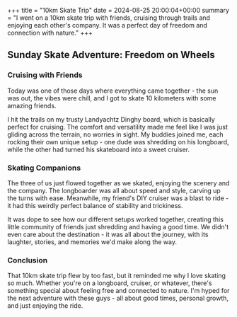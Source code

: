 +++
title = "10km Skate Trip"
date = 2024-08-25 20:00:04+00:00
summary = "I went on a 10km skate trip with friends, cruising through trails and enjoying each other's company. It was a perfect day of freedom and connection with nature."
+++
## Sunday Skate Adventure: Freedom on Wheels
### Cruising with Friends

Today was one of those days where everything came together - the sun was out, the vibes were chill, and I got to skate 10 kilometers with some amazing friends.

I hit the trails on my trusty Landyachtz Dinghy board, which is basically perfect for cruising. The comfort and versatility made me feel like I was just gliding across the terrain, no worries in sight. My buddies joined me, each rocking their own unique setup - one dude was shredding on his longboard, while the other had turned his skateboard into a sweet cruiser.

### Skating Companions

The three of us just flowed together as we skated, enjoying the scenery and the company. The longboarder was all about speed and style, carving up the turns with ease. Meanwhile, my friend's DIY cruiser was a blast to ride - it had this weirdly perfect balance of stability and trickiness.

It was dope to see how our different setups worked together, creating this little community of friends just shredding and having a good time. We didn't even care about the destination - it was all about the journey, with its laughter, stories, and memories we'd make along the way.

### Conclusion

That 10km skate trip flew by too fast, but it reminded me why I love skating so much. Whether you're on a longboard, cruiser, or whatever, there's something special about feeling free and connected to nature. I'm hyped for the next adventure with these guys - all about good times, personal growth, and just enjoying the ride.

